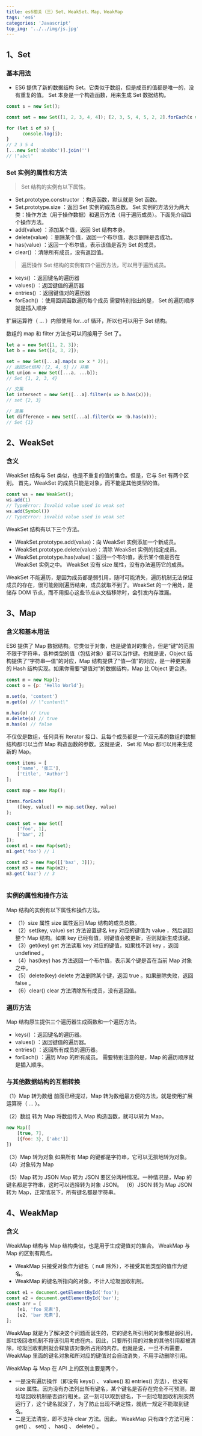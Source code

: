 ```yaml
---
title: es6相关（三）Set、WeakSet、Map、WeakMap
tags: 'es6'
categories: 'Javascript'
top_img: '../../img/js.jpg'
---
```



## 1、Set
### 基本用法
* ES6 提供了新的数据结构 Set。它类似于数组，但是成员的值都是唯一的，没有重复的值。 
 Set 本身是一个构造函数，用来生成 Set 数据结构。 
``` javascript
const s = new Set();

const set = new Set([1, 2, 3, 4, 4]); [2, 3, 5, 4, 5, 2, 2].forEach(x => s.add(x));

for (let i of s) {
      console.log(i);
}
// 2 3 5 4  
[...new Set('ababbc')].join('')
// \"abc\" 
```

### Set 实例的属性和方法
> Set 结构的实例有以下属性。 
* Set.prototype.constructor ：构造函数，默认就是 Set 函数。
* Set.prototype.size ：返回 Set 实例的成员总数。
Set 实例的方法分为两大类：操作方法（用于操作数据）和遍历方法（用于遍历成员）。下面先介绍四个操作方法。 
* add(value) ：添加某个值，返回 Set 结构本身。
* delete(value) ：删除某个值，返回一个布尔值，表示删除是否成功。
* has(value) ：返回一个布尔值，表示该值是否为 Set 的成员。
* clear() ：清除所有成员，没有返回值。
>遍历操作
Set 结构的实例有四个遍历方法，可以用于遍历成员。 
* keys() ：返回键名的遍历器
* values() ：返回键值的遍历器
* entries() ：返回键值对的遍历器
* forEach() ：使用回调函数遍历每个成员
需要特别指出的是， Set 的遍历顺序就是插入顺序
 
扩展运算符（ ... ）内部使用 for...of 循环，所以也可以用于 Set 结构。
 
数组的 map 和 filter 方法也可以间接用于 Set 了。 
``` javascript
let a = new Set([1, 2, 3]);
let b = new Set([4, 3, 2]);

set = new Set([...a].map(x => x * 2));
// 返回Set结构：{2, 4, 6} // 并集
let union = new Set([...a, ...b]);
// Set {1, 2, 3, 4}

// 交集
let intersect = new Set([...a].filter(x => b.has(x)));
// set {2, 3}

// 差集
let difference = new Set([...a].filter(x => !b.has(x)));
// Set {1} 
```

## 2、WeakSet
### 含义
WeakSet 结构与 Set 类似，也是不重复的值的集合。但是，它与 Set 有两个区别。 
首先，WeakSet 的成员只能是对象，而不能是其他类型的值。 
``` javascript
const ws = new WeakSet();
ws.add(1)
// TypeError: Invalid value used in weak set
ws.add(Symbol())
// TypeError: invalid value used in weak set 
```
WeakSet 结构有以下三个方法。 
* WeakSet.prototype.add(value)：向 WeakSet 实例添加一个新成员。
* WeakSet.prototype.delete(value)：清除 WeakSet 实例的指定成员。
* WeakSet.prototype.has(value)：返回一个布尔值，表示某个值是否在 WeakSet 实例之中。
WeakSet 没有 size 属性，没有办法遍历它的成员。
 
WeakSet 不能遍历，是因为成员都是弱引用，随时可能消失，遍历机制无法保证成员的存在，很可能刚刚遍历结束，成员就取不到了。WeakSet 的一个用处，是储存 DOM 节点，而不用担心这些节点从文档移除时，会引发内存泄漏。
## 3、Map
### 含义和基本用法
ES6 提供了 Map 数据结构。它类似于对象，也是键值对的集合，但是“键”的范围不限于字符串，各种类型的值（包括对象）都可以当作键。也就是说，Object 结构提供了“字符串—值”的对应，Map 结构提供了“值—值”的对应，是一种更完善的 Hash 结构实现。如果你需要“键值对”的数据结构，Map 比 Object 更合适。 
``` javascript
const m = new Map();
const o = {p: 'Hello World'};

m.set(o, 'content')
m.get(o) // \"content\"

m.has(o) // true
m.delete(o) // true
m.has(o) // false 
```
不仅仅是数组，任何具有 Iterator 接口、且每个成员都是一个双元素的数组的数据结构都可以当作 Map 构造函数的参数。这就是说， Set 和 Map 都可以用来生成新的 Map。
 
``` javascript
const items = [
    ['name', '张三'],
    ['title', 'Author']
];

const map = new Map();

items.forEach(
    ([key, value]) => map.set(key, value)
);

const set = new Set([
    ['foo', 1],
    ['bar', 2]
]);
const m1 = new Map(set);
m1.get('foo') // 1

const m2 = new Map([['baz', 3]]);
const m3 = new Map(m2);
m3.get('baz') // 3 
 
```
### 实例的属性和操作方法
Map 结构的实例有以下属性和操作方法。 
* （1）size 属性 
 size 属性返回 Map 结构的成员总数。 
* （2）set(key, value) 
 set 方法设置键名 key 对应的键值为 value ，然后返回整个 Map 结构。如果 key 已经有值，则键值会被更新，否则就新生成该键。 
* （3）get(key) 
 get 方法读取 key 对应的键值，如果找不到 key ，返回 undefined 。 
* （4）has(key) 
 has 方法返回一个布尔值，表示某个键是否在当前 Map 对象之中。 
* （5）delete(key) 
 delete 方法删除某个键，返回 true 。如果删除失败，返回 false 。 
* （6）clear() 
 clear 方法清除所有成员，没有返回值。 
### 遍历方法
Map 结构原生提供三个遍历器生成函数和一个遍历方法。 
* keys() ：返回键名的遍历器。
* values() ：返回键值的遍历器。
* entries() ：返回所有成员的遍历器。
* forEach() ：遍历 Map 的所有成员。
需要特别注意的是，Map 的遍历顺序就是插入顺序。

### 与其他数据结构的互相转换

 （1）Map 转为数组 
前面已经提过，Map 转为数组最方便的方法，就是使用扩展运算符（ ... ）。

 （2）数组 转为 Map 
将数组传入 Map 构造函数，就可以转为 Map。 
``` javascript
new Map([
    [true, 7],
    [{foo: 3}, ['abc']]
]) 
```
 （3）Map 转为对象 
如果所有 Map 的键都是字符串，它可以无损地转为对象。 
 （4）对象转为 Map
 
 （5）Map 转为 JSON 
Map 转为 JSON 要区分两种情况。一种情况是，Map 的键名都是字符串，这时可以选择转为对象 JSON。 
 （6）JSON 转为 Map 
JSON 转为 Map，正常情况下，所有键名都是字符串。 

## 4、WeakMap
### 含义
 WeakMap 结构与 Map 结构类似，也是用于生成键值对的集合。 
 WeakMap 与 Map 的区别有两点。 
*  WeakMap 只接受对象作为键名（ null 除外），不接受其他类型的值作为键名。 
*  WeakMap 的键名所指向的对象，不计入垃圾回收机制。
 
``` javascript
const e1 = document.getElementById('foo');
const e2 = document.getElementById('bar');
const arr = [
    [e1, 'foo 元素'],
    [e2, 'bar 元素'],
]; 
```
WeakMap 就是为了解决这个问题而诞生的，它的键名所引用的对象都是弱引用，即垃圾回收机制不将该引用考虑在内。因此，只要所引用的对象的其他引用都被清除，垃圾回收机制就会释放该对象所占用的内存。也就是说，一旦不再需要，WeakMap 里面的键名对象和所对应的键值对会自动消失，不用手动删除引用。
 
WeakMap 与 Map 在 API 上的区别主要是两个， 
* 一是没有遍历操作（即没有 keys() 、 values() 和 entries() 方法），也没有 size 属性。因为没有办法列出所有键名，某个键名是否存在完全不可预测，跟垃圾回收机制是否运行相关。这一刻可以取到键名，下一刻垃圾回收机制突然运行了，这个键名就没了，为了防止出现不确定性，就统一规定不能取到键名。 
* 二是无法清空，即不支持 clear 方法。因此， WeakMap 只有四个方法可用： get() 、 set() 、 has() 、 delete() 。
 

 